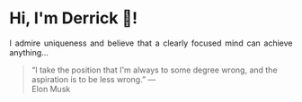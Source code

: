 # Hi, I'm Derrick 👋!
<p align="justify">I admire uniqueness and believe that a clearly focused mind can achieve anything...</p> 
<!-- #quote-start -->
<blockquote>&ldquo;I take the position that I'm always to some degree wrong, and the aspiration is to be less wrong.&rdquo; &mdash; <footer>Elon Musk</footer></blockquote>
<!-- #quote-end -->
